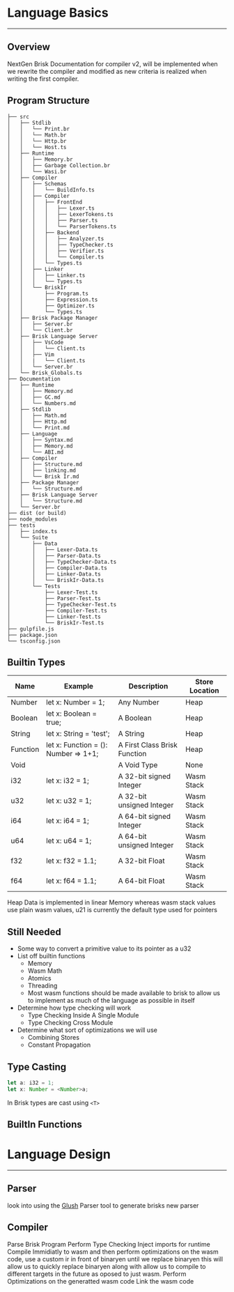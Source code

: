 # Language Basics
----------------------------------------------------------------
## Overview
NextGen Brisk Documentation for compiler v2, will be implemented when we rewrite the compiler and modified as new criteria is realized when writing the first compiler.

## Program Structure
```
├── src
│   ├── Stdlib
│   │   └── Print.br
│   │   └── Math.br
│   │   └── Http.br
│   │   └── Host.ts
│   ├── Runtime
│   │   ├── Memory.br
│   │   ├── Garbage Collection.br
│   │   └── Wasi.br
│   ├── Compiler
│   │   ├── Schemas
│   │   │   └── BuildInfo.ts
│   │   ├── Compiler
│   │   │   ├── FrontEnd
│   │   │   │   ├── Lexer.ts
│   │   │   │   ├── LexerTokens.ts
│   │   │   │   ├── Parser.ts
│   │   │   │   └── ParserTokens.ts
│   │   │   ├── Backend
│   │   │   │   ├── Analyzer.ts
│   │   │   │   ├── TypeChecker.ts
│   │   │   │   ├── Verifier.ts
│   │   │   │   └── Compiler.ts
│   │   │   └── Types.ts
│   │   ├── Linker
│   │   │   ├── Linker.ts
│   │   │   └── Types.ts
│   │   └── BriskIr
│   │       ├── Program.ts
│   │       ├── Expression.ts
│   │       ├── Optimizer.ts
│   │       └── Types.ts
│   ├── Brisk Package Manager
│   │   ├── Server.br
│   │   └── Client.br
│   ├── Brisk Language Server
│   │   ├── VsCode
│   │   │   └── Client.ts
│   │   ├── Vim
│   │   |   └── Client.ts
│   │   └── Server.br
│   └── Brisk_Globals.ts
├── Documentation
│   ├── Runtime
│   │   ├── Memory.md
│   │   ├── GC.md
│   │   └── Numbers.md
│   ├── Stdlib
│   │   ├── Math.md
│   │   ├── Http.md
│   │   └── Print.md
│   ├── Language
│   │   ├── Syntax.md
│   │   ├── Memory.md
│   │   └── ABI.md
│   ├── Compiler
│   │   ├── Structure.md
│   │   ├── linking.md
│   │   └── Brisk Ir.md
│   ├── Package Manager
│   │   └── Structure.md
│   ├── Brisk Language Server
│   │   └── Structure.md
│   └── Server.br
├── dist (or build)
├── node_modules
├── tests
│   ├── index.ts
│   └── Suite
│       ├── Data
│       │   ├── Lexer-Data.ts
│       │   ├── Parser-Data.ts
│       │   ├── TypeChecker-Data.ts
│       │   ├── Compiler-Data.ts
│       │   ├── Linker-Data.ts
│       │   └── BriskIr-Data.ts
│       └── Tests
│           ├── Lexer-Test.ts
│           ├── Parser-Test.ts
│           ├── TypeChecker-Test.ts
│           ├── Compiler-Test.ts
│           ├── Linker-Test.ts
│           └── BriskIr-Test.ts
├── gulpfile.js
├── package.json
└── tsconfig.json
```
## Builtin Types

| Name     | Example                              | Description                  | Store Location |
|----------|--------------------------------------|------------------------------|----------------|
| Number   | let x: Number = 1;                   | Any Number                   | Heap           |
| Boolean  | let x: Boolean = true;               | A Boolean                    | Heap           |
| String   | let x: String = 'test';              | A String                     | Heap           |
| Function | let x: Function = (): Number => 1+1; | A First Class Brisk Function | Heap           |
| Void     |                                      | A Void Type                  | None           |
| i32      | let x: i32 = 1;                      | A 32-bit signed Integer      | Wasm Stack     |
| u32      | let x: u32 = 1;                      | A 32-bit unsigned Integer    | Wasm Stack     |
| i64      | let x: i64 = 1;                      | A 64-bit signed Integer      | Wasm Stack     |
| u64      | let x: u64 = 1;                      | A 64-bit unsigned Integer    | Wasm Stack     |
| f32      | let x: f32 = 1.1;                    | A 32-bit Float               | Wasm Stack     |
| f64      | let x: f64 = 1.1;                    | A 64-bit Float               | Wasm Stack     |

Heap Data is implemented in linear Memory whereas wasm stack values use plain wasm values, u21 is currently the default type used for pointers

## Still Needed
+ Some way to convert a primitive value to its pointer as a u32
+ List off builtin functions
  + Memory
  + Wasm Math
  + Atomics
  + Threading
  + Most wasm functions should be made available to brisk to allow us to implement as much of the language as possible in itself
+ Determine how type checking will work
  + Type Checking Inside A Single Module
  + Type Checking Cross Module
+ Determine what sort of optimizations we will use
  + Combining Stores
  + Constant Propagation
## Type Casting

```ts
let a: i32 = 1;
let x: Number = <Number>a;
```
In Brisk types are cast using `<T>`

## BuiltIn Functions

# Language Design
-----------------------
## Parser
look into using the [Glush](https://github.com/judofyr/glush) Parser tool to generate brisks new parser
## Compiler
Parse Brisk Program
Perform Type Checking
Inject imports for runtime
Compile Immidiatly to wasm and then perform optimizations on the wasm code, use a custom ir in front of binaryen until we replace binaryen this will allow us to quickly replace binaryen along with allow us to compile to different targets in the future as oposed to just wasm.
Perform Optimizations on the generatted wasm code
Link the wasm code
